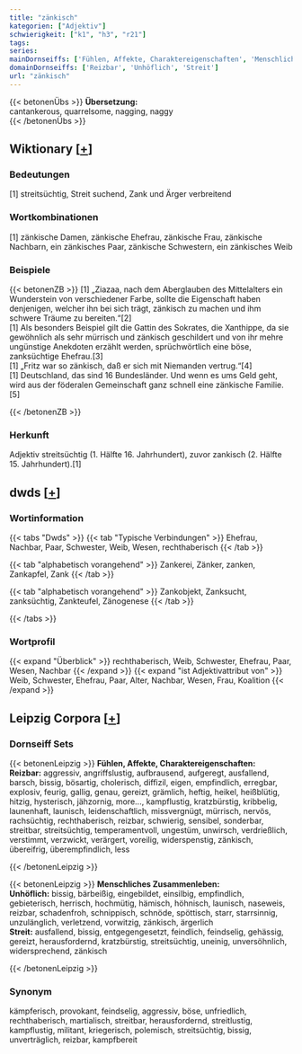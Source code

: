 ```yaml
---
title: "zänkisch"
kategorien: ["Adjektiv"]
schwierigkeit: ["k1", "h3", "r21"]
tags:
series:
mainDornseiffs: ['Fühlen, Affekte, Charaktereigenschaften', 'Menschliches Zusammenleben']
domainDornseiffs: ['Reizbar', 'Unhöflich', 'Streit']
url: "zänkisch"
---
```


{{< betonenÜbs >}}
**Übersetzung:**  
cantankerous, quarrelsome, nagging, naggy  
{{< /betonenÜbs >}}

## Wiktionary [[+](https://de.wiktionary.org/wiki/zänkisch)]

### Bedeutungen
[1] streitsüchtig, Streit suchend, Zank und Ärger verbreitend  

### Wortkombinationen
[1] zänkische Damen, zänkische Ehefrau, zänkische Frau, zänkische Nachbarn, ein zänkisches Paar, zänkische Schwestern, ein zänkisches Weib  

### Beispiele
{{< betonenZB >}}
[1] „Ziazaa, nach dem Aberglauben des Mittelalters ein Wunderstein von verschiedener Farbe, sollte die Eigenschaft haben denjenigen, welcher ihn bei sich trägt, zänkisch zu machen und ihm schwere Träume zu bereiten.“[2]  
[1] Als besonders Beispiel gilt die Gattin des Sokrates, die Xanthippe, da sie gewöhnlich als sehr mürrisch und zänkisch geschildert und von ihr mehre ungünstige Anekdoten erzählt werden, sprüchwörtlich eine böse, zanksüchtige Ehefrau.[3]  
[1] „Fritz war so zänkisch, daß er sich mit Niemanden vertrug.“[4]  
[1] Deutschland, das sind 16 Bundesländer. Und wenn es ums Geld geht, wird aus der föderalen Gemeinschaft ganz schnell eine zänkische Familie.[5]  

{{< /betonenZB >}}
### Herkunft
Adjektiv streitsüchtig (1. Hälfte 16. Jahrhundert), zuvor zankisch (2. Hälfte 15. Jahrhundert).[1]  



## dwds [[+](https://www.dwds.de/wb/zänkisch)]

### Wortinformation
{{< tabs "Dwds" >}}
{{< tab "Typische Verbindungen" >}}
Ehefrau, Nachbar, Paar, Schwester, Weib, Wesen, rechthaberisch
{{< /tab >}}

{{< tab "alphabetisch vorangehend" >}}
Zankerei, Zänker, zanken, Zankapfel, Zank
{{< /tab >}}

{{< tab "alphabetisch vorangehend" >}}
Zankobjekt, Zanksucht, zanksüchtig, Zankteufel, Zänogenese
{{< /tab >}}

{{< /tabs >}}

### Wortprofil
{{< expand "Überblick" >}} rechthaberisch, Weib, Schwester, Ehefrau, Paar, Wesen, Nachbar {{< /expand >}}
{{< expand "ist Adjektivattribut von" >}} Weib, Schwester, Ehefrau, Paar, Alter, Nachbar, Wesen, Frau, Koalition {{< /expand >}}

## Leipzig Corpora [[+](https://corpora.uni-leipzig.de/en/res?word=zänkisch&corpusId=deu_newscrawl-public_2018)]

### Dornseiff Sets
{{< betonenLeipzig >}}
**Fühlen, Affekte, Charaktereigenschaften:**  
**Reizbar:** aggressiv, angriffslustig, aufbrausend, aufgeregt, ausfallend, barsch, bissig, bösartig, cholerisch, diffizil, eigen, empfindlich, erregbar, explosiv, feurig, gallig, genau, gereizt, grämlich, heftig, heikel, heißblütig, hitzig, hysterisch, jähzornig, more..., kampflustig, kratzbürstig, kribbelig, launenhaft, launisch, leidenschaftlich, missvergnügt, mürrisch, nervös, rachsüchtig, rechthaberisch, reizbar, schwierig, sensibel, sonderbar, streitbar, streitsüchtig, temperamentvoll, ungestüm, unwirsch, verdrießlich, verstimmt, verzwickt, verärgert, voreilig, widerspenstig, zänkisch, übereifrig, überempfindlich, less  

{{< /betonenLeipzig >}}


{{< betonenLeipzig >}}
**Menschliches Zusammenleben:**  
**Unhöflich:** bissig, bärbeißig, eingebildet, einsilbig, empfindlich, gebieterisch, herrisch, hochmütig, hämisch, höhnisch, launisch, naseweis, reizbar, schadenfroh, schnippisch, schnöde, spöttisch, starr, starrsinnig, unzulänglich, verletzend, vorwitzig, zänkisch, ärgerlich  
**Streit:** ausfallend, bissig, entgegengesetzt, feindlich, feindselig, gehässig, gereizt, herausfordernd, kratzbürstig, streitsüchtig, uneinig, unversöhnlich, widersprechend, zänkisch  

{{< /betonenLeipzig >}}

### Synonym
kämpferisch, provokant, feindselig, aggressiv, böse, unfriedlich, rechthaberisch, martialisch, streitbar, herausfordernd, streitlustig, kampflustig, militant, kriegerisch, polemisch, streitsüchtig, bissig, unverträglich, reizbar, kampfbereit

